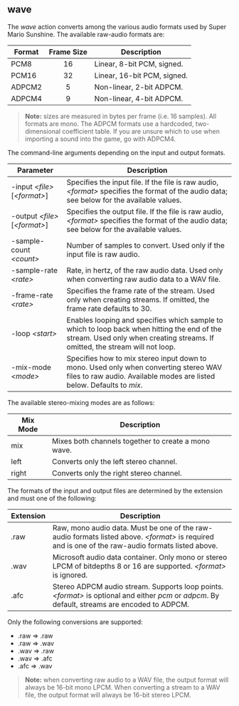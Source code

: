
## wave

The _wave_ action converts among the various audio formats used by Super Mario Sunshine.
The available raw-audio formats are:

|Format|Frame Size|Description|
|------|:--------:|-----------|
|PCM8|16|Linear, 8-bit PCM, signed.|
|PCM16|32|Linear, 16-bit PCM, signed.|
|ADPCM2|5|Non-linear, 2-bit ADPCM.|
|ADPCM4|9|Non-linear, 4-bit ADPCM.|

> **Note:** sizes are measured in bytes per frame (i.e. 16 samples). All formats are mono. The ADPCM formats use a hardcoded, two-dimensional coefficient table. If you are unsure which to use when importing a sound into the game, go with ADPCM4.

The command-line arguments depending on the input and output formats.

|Parameter|Description|
|---------|-----------|
|-input _&lt;file&gt;_ [_&lt;format&gt;_]|Specifies the input file. If the file is raw audio, _&lt;format&gt;_ specifies the format of the audio data; see below for the available values.|
|-output _&lt;file&gt;_ [_&lt;format&gt;_]|Specifies the output file. If the file is raw audio, _&lt;format&gt;_ specifies the format of the audio data; see below for the available values.|
|-sample-count _&lt;count&gt;_|Number of samples to convert. Used only if the input file is raw audio.|
|-sample-rate _&lt;rate&gt;_|Rate, in hertz, of the raw audio data. Used only when converting raw audio data to a WAV file.|
|-frame-rate _&lt;rate&gt;_|Specifies the frame rate of the stream. Used only when creating streams. If omitted, the frame rate defaults to 30.|
|-loop _&lt;start&gt;_|Enables looping and specifies which sample to which to loop back when hitting the end of the stream. Used only when creating streams. If omitted, the stream will not loop.|
|-mix-mode _&lt;mode&gt;_|Specifies how to mix stereo input down to mono. Used only when converting stereo WAV files to raw audio. Available modes are listed below. Defaults to _mix_.|

The available stereo-mixing modes are as follows:

|Mix Mode|Description|
|--------|-----------|
|mix|Mixes both channels together to create a mono wave.|
|left|Converts only the left stereo channel.|
|right|Converts only the right stereo channel.|

The formats of the input and output files are determined by the extension and must one of the following:

|Extension|Description|
|---------|-----------|
|.raw|Raw, mono audio data. Must be one of the raw-audio formats listed above. _&lt;format&gt;_ is required and is one of the raw-audio formats listed above.|
|.wav|Microsoft audio data container. Only mono or stereo LPCM of bitdepths 8 or 16 are supported. _&lt;format&gt;_ is ignored.|
|.afc|Stereo ADPCM audio stream. Supports loop points. _&lt;format&gt;_ is optional and either _pcm_ or _adpcm_. By default, streams are encoded to ADPCM.|

Only the following conversions are supported:

- .raw&nbsp;⇒&nbsp;.raw
- .raw&nbsp;⇒&nbsp;.wav
- .wav&nbsp;⇒&nbsp;.raw
- .wav&nbsp;⇒&nbsp;.afc
- .afc&nbsp;⇒&nbsp;.wav

> **Note:** when converting raw audio to a WAV file, the output format will always be 16-bit mono LPCM.
> When converting a stream to a WAV file, the output format will always be 16-bit stereo LPCM.

